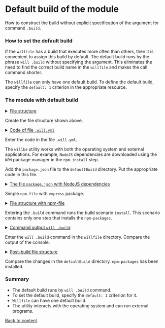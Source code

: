 # Default build of the module

How to construct the build without explicit specification of the argument for command <code>.build</code>.

### How to set the default build

If the `willfile` has a build that executes more often than others, then it is convenient to assign this build by default. The default build runs by the phrase `will .build` without specifying the argument. This eliminates the need to find the correct build name in the `willfile` and makes the call command shorter.

The `willfile` can only have one default build. To define the default build, specify the `default: 1` criterion in the appropriate resource. 

### The module with default build    

<details>
  <summary><u>File structure</u></summary>

```
defaultBuild
      └── .will.yml

```

</details>

Create the file structure shown above.

<details>
  <summary><u>Code of file <code>.will.yml</code></u></summary>

```yaml
about :

  name : 'defaultBuild'
  description : 'Default build with criterion'
  version : 0.0.1

step :

  npm.install :
    currentPath : '.'
    shell : npm install

build :

  install:
    criterion :
      default : 1
    steps :
      - npm.install

```

</details>

Enter the code in the file `.will.yml`.  

The `willbe` utility works with both the operating system and external applications. For example, `NodeJS` dependencies are downloaded using the `NPM` package manager in the `npm.install` step.

Add the `package.json` file to the `defaultBuild` directory. Put the appropriate code in this file. 

<details>
  <summary><u>The file <code>package.json</code> with NodeJS dependencies</u></summary>

``` json
{
  "name": "npmUsing",
  "dependencies": {
    "express": ""
  }
}

```

</details>

Simple `npm-file` with `express` package.

<details>
  <summary><u>File structure with npm-file</u></summary>

```
defaultBuild
     ├── package.json
     └── .will.yml
```

</details>

Entering the `.build` command runs the build scenario `install`. This scenario contains only one step that installs the `npm-packages`.

<details>
  <summary><u>Command output <code>will .build</code></u></summary>

```
[user@user ~]$ will .build
Command ".build"
...
  Building install
 > npm install
...
added 48 packages from 36 contributors and audited 121 packages in 4.863s
found 0 vulnerabilities

  Built debug in 8.456s

```

</details>

Enter the `will .build` command in the `willfile` directory. Compare the output of the console.

<details>
  <summary><u>Post-build file structure</u></summary>

```
defaultBuild
     ├── node_modules
     │         ├── ...
     │         ├── ...
     │
     ├── package.json
     ├── package-lock.json
     └── .will.yml
```

</details>

Compare the changes in the `defaultBuild` directory. `npm-packages` has been installed.

### Summary   

- The default build runs by `will .build` command.
- To set the default build, specify the `default: 1` criterion for it.
- `Willfile` can have one default build.
- The utility interacts with the operating system and can run external programs.

[Back to content](../README.md#tutorials)
